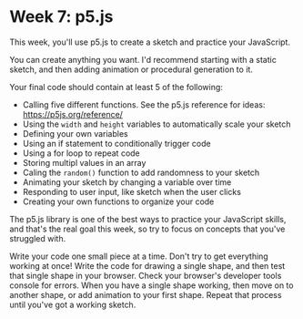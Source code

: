 # Week 7: p5.js

This week, you'll use p5.js to create a sketch and practice your JavaScript.

You can create anything you want. I'd recommend starting with a static sketch,
and then adding animation or procedural generation to it.

Your final code should contain at least 5 of the following:

- Calling five different functions. See the p5.js reference for ideas:
  https://p5js.org/reference/
- Using the `width` and `height` variables to automatically scale your sketch
- Defining your own variables
- Using an if statement to conditionally trigger code
- Using a for loop to repeat code
- Storing multipl values in an array
- Caling the `random()` function to add randomness to your sketch
- Animating your sketch by changing a variable over time
- Responding to user input, like sketch when the user clicks
- Creating your own functions to organize your code

The p5.js library is one of the best ways to practice your JavaScript skills,
and that's the real goal this week, so try to focus on concepts that you've
struggled with.

Write your code one small piece at a time. Don't try to get everything working
at once! Write the code for drawing a single shape, and then test that single
shape in your browser. Check your browser's developer tools console for errors.
When you have a single shape working, then move on to another shape, or add
animation to your first shape. Repeat that process until you've got a working
sketch.
